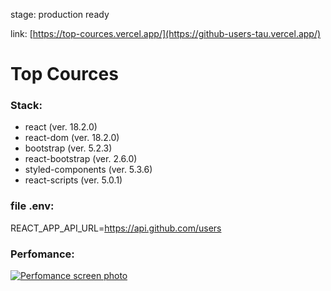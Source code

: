 stage: production ready

link: [https://top-cources.vercel.app/](https://github-users-tau.vercel.app/)

# Top Cources
### Stack:
- react (ver. 18.2.0)
- react-dom (ver. 18.2.0)
- bootstrap (ver. 5.2.3)
- react-bootstrap (ver. 2.6.0)
- styled-components (ver. 5.3.6)
- react-scripts (ver. 5.0.1)

### file .env:
REACT_APP_API_URL=https://api.github.com/users

### Perfomance:
[![Perfomance screen photo](https://i.imgur.com/27n6GCN.png)](https://i.imgur.com/27n6GCN.png)
